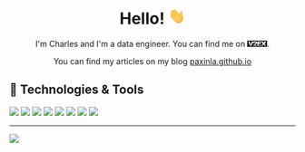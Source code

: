 <!-- Thanks for MartinHeinz. More info, tips and tricks for making GitHub Profile README can be found in his article at https://towardsdatascience.com/build-a-stunning-readme-for-your-github-profile-9b80434fe5d7 -->


<h1 align='center'> Hello! <img src="https://raw.githubusercontent.com/paxinla/paxinla/master/wave.gif" width="30px"></h1>
<p align='center'> I'm Charles and I'm a data engineer. You can find me on <a href="https://v2ex.com/member/Aksura" rel="nofollow"><img src="https://raw.githubusercontent.com/paxinla/paxinla/master/v2ex_logo.png" alt="v2ex" title="v2ex icon" /></a>. </p>
<p align='center'> You can find my articles on my blog <a href="https://paxinla.github.io">paxinla.github.io</a></p>

## 🔧 Technologies & Tools
![](https://img.shields.io/badge/OS-Linux-informational?style=flat&logo=linux&logoColor=white&color=f37f40)
![](https://img.shields.io/badge/Code-Python-informational?style=flat&logo=python&logoColor=white&color=0f80c0)
![](https://img.shields.io/badge/Code-Scala-informational?style=flat&logo=scala&logoColor=white&color=0f80c0)
![](https://img.shields.io/badge/Code-Clojure-informational?style=flat&logo=clojure&logoColor=white&color=0f80c0)
![](https://img.shields.io/badge/Code-Rust-informational?style=flat&logo=rust&logoColor=white&color=0f80c0)
![](https://img.shields.io/badge/Tool-Bash-informational?style=flat&logo=gnu-bash&logoColor=white&color=0f80c0)
![](https://img.shields.io/badge/Tool-PostgreSQL-informational?style=flat&logo=postgresql&logoColor=white&color=d5ad21)
![](https://img.shields.io/badge/Tool-Spark-informational?style=flat&logo=apache-spark&logoColor=white&color=d5ad21)

------

![](https://steins-gate-visitor-count.greenhandatsjtu.repl.co/paxinla)
